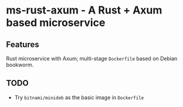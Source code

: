 # ms-rust-axum - A Rust + Axum based microservice

## Features

Rust microservice with Axum; multi-stage `Dockerfile` based on Debian bookworm.

## TODO
- Try `bitnami/minideb` as the basic image in `Dockerfile`
